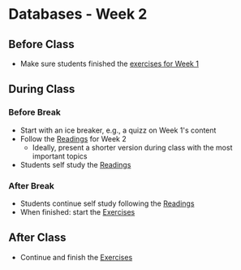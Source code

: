 # Databases - Week 2

## Before Class

- Make sure students finished the [exercises for Week 1](../week1/EXERCISES.md)

## During Class

### Before Break

- Start with an ice breaker, e.g., a quizz on Week 1's content
- Follow the [Readings](./README.md) for Week 2
    - Ideally, present a shorter version during class with the most important topics
- Students self study the [Readings](../week2/README.md)

### After Break

- Students continue self study following the [Readings](../week2/README.md)
- When finished: start the [Exercises](../week2/EXERCISES.md)

## After Class

- Continue and finish the [Exercises](../week2/EXERCISES.md)
